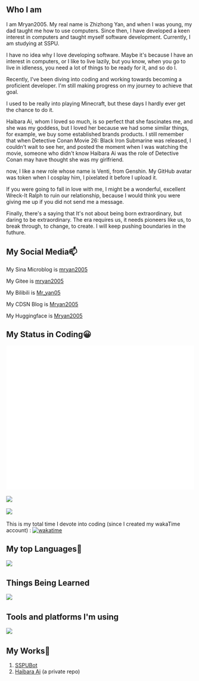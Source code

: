 ## Who I am

I am Mryan2005. My real name is Zhizhong Yan, and when I was young, my dad taught me how to use computers. Since then, I have developed a keen interest in computers and taught myself software development. Currently, I am studying at SSPU.

I have no idea why I love developing software. Maybe it's because I have an interest in computers, or I like to live lazily, but you know, when you go to live in idleness, you need a lot of things to be ready for it, and so do I.

Recently, I've been diving into coding and working towards becoming a proficient developer. I'm still making progress on my journey to achieve that goal.

I used to be really into playing Minecraft, but these days I hardly ever get the chance to do it.

Haibara Ai, whom I loved so much, is so perfect that she fascinates me, and she was my goddess, but I loved her because we had some similar things, for example, we buy some established brands products. I still remember that when Detective Conan Movie 26: Black Iron Submarine was released, I couldn't wait to see her, and posted the moment when I was watching the movie, someone who didn't know Haibara Ai was the role of Detective Conan may have thought she was my girlfriend.

now, I like a new role whose name is Venti, from Genshin. My GitHub avatar was token when I cosplay him, I pixelated it before I upload it.

If you were going to fall in love with me, I might be a wonderful, excellent Wreck-It Ralph to ruin our relationship, because I would think you were giving me up if you did not send me a message.

Finally, there's a saying that It's not about being born extraordinary, but daring to be extraordinary. The era requires us, it needs pioneers like us, to break through, to change, to create. I will keep pushing boundaries in the futhure.

## My Social Media📫
My Sina Microblog is [mryan2005](https://weibo.com/mryan2005)

My Gitee is [mryan2005](https://gitee.com/Mryan2005)

My Bilibili is [Mr_yan05](https://space.bilibili.com/372328307)

My CDSN Blog is [Mryan2005](https://blog.csdn.net/qq_21739599?spm=1000.2115.3001.5343)

My Huggingface is [Mryan2005](https://huggingface.co/Mryan2005)

## My Status in Coding😀
<img src="/github-metrics.svg"></img>

<img width="800" src="https://github-readme-activity-graph.vercel.app/graph?username=Mryan2005&theme=github-compact&hide_border=true&area=true" />

<!--<img src="https://github-readme-stats.vercel.app/api/wakatime?username=Mryan2005"></img>-->

<img src="https://wakatime.com/share/@Mryan2005/86354979-2142-466b-b10d-e4927dedf688.svg"></img>

This is my total time I devote into coding (since I created my wakaTime account) : [![wakatime](https://wakatime.com/badge/user/aa8df3f1-fb84-4e5f-972c-a799978f737d.svg)](https://wakatime.com/@aa8df3f1-fb84-4e5f-972c-a799978f737d)

## My top Languages📄

<img src="https://skillicons.dev/icons?i=c,cpp,python,bash,md" />

## Things Being Learned

<img src="https://skillicons.dev/icons?i=c,cpp,python,bash,cmake,githubactions,java,matlab,mysql,opencv,py,pytorch,mysql,unreal,md,html,vim,ubuntu" />

## Tools and platforms I'm using

<img src="https://skillicons.dev/icons?i=docker,git,windows,ubuntu,apple,clion,cloudflare,github,gitlab,githubactions,opencv,phpstorm,pycharm,py,pytorch,vercel,vscode,unreal,tensorflow,mysql,md,anaconda,vim" />

## My Works💾
1. [SSPUBot](https://github.com/Mryan2005/SSPU-Bot)
2. [Haibara Ai](https://github.com/Mryan2005/Haibara-Ai) (a private repo)
<!--
**Mryan2005/Mryan2005** is a ✨ _special_ ✨ repository because its `README.md` (this file) appears on your GitHub profile.

Here are some ideas to get started:

- 🔭 I’m currently working on ...
- 🌱 I’m currently learning ...
- 👯 I’m looking to collaborate on ...
- 🤔 I’m looking for help with ...
- 💬 Ask me about ...
- 📫 How to reach me: ...
- 😄 Pronouns: ...
- ⚡ Fun fact: ...
-->
